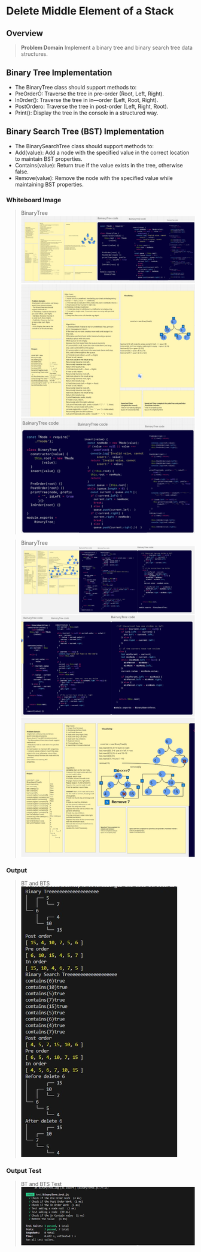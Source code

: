 # Delete Middle Element of a Stack



## Overview  
> **Problem Domain**
Implement a binary tree and binary search tree data structures.
## Binary Tree Implementation
- The BinaryTree class should support methods to:
- PreOrderO: Traverse the tree in pre-order (Root, Left, Right).
- ln0rder(): Traverse the tree in in—order (Left, Root, Right).
- PostOrdero: Traverse the tree in post-order (Left, Right, Root).
- Print(): Display the tree in the console in a structured way.
## Binary Search Tree (BST) Implementation
- The BinarySearchTree class should support methods to:
- Add(value): Add a node with the specified value in the correct location to maintain BST properties.
- Contains(value): Return true if the value exists in the tree, otherwise false.
- Remove(value): Remove the node with the specified value while maintaining BST properties.
### Whiteboard Image

> BinaryTree 
![BinaryTree ](./image/BainaryTreeAll.jpg)
![BinaryTree ](./image/BainaryTreeLeft.jpg)
![BinaryTree ](./image/BainaryTreeCode.jpg)

> BinaryTree 
![BinarySearchTree ](./image/BinarySearchTree.jpg)
![BinarySearchTree ](./image/BinarySTC.jpg)
![BinarySearchTree ](./image/BinarySTleft.jpg)




### Output  

>  BT and BTS
![  BT and BTS](./image/OutPut.jpg)
### Output   Test

>  BT and BTS Test 
![  BT and BTS](./image/OutPutTest.jpg)

